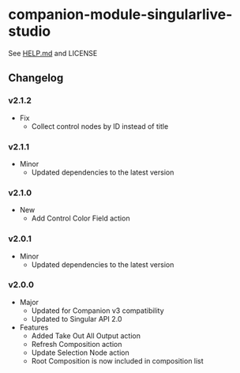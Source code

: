 # companion-module-singularlive-studio

See [HELP.md](./companion/HELP.md) and LICENSE

## Changelog

### v2.1.2

- Fix
  - Collect control nodes by ID instead of title

### v2.1.1

- Minor
  - Updated dependencies to the latest version

### v2.1.0

- New
  - Add Control Color Field action

### v2.0.1

- Minor
  - Updated dependencies to the latest version

### v2.0.0

- Major
  - Updated for Companion v3 compatibility
  - Updated to Singular API 2.0
- Features
  - Added Take Out All Output action
  - Refresh Composition action
  - Update Selection Node action
  - Root Composition is now included in composition list
